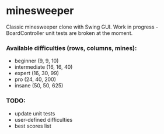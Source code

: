 # minesweeper
Classic minesweeper clone with Swing GUI. Work in progress - BoardController unit tests are broken at the moment.

### Available difficulties (rows, columns, mines):
* beginner (9, 9, 10)
* intermediate (16, 16, 40)
* expert (16, 30, 99)
* pro (24, 40, 200)
* insane (50, 50, 625)

### TODO:
* update unit tests  
* user-defined difficulties  
* best scores list  
